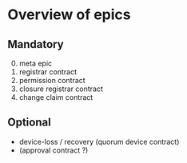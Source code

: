 # Overview of epics

## Mandatory

0. meta epic
1. registrar contract
2. permission contract
3. closure registrar contract
4. change claim contract

## Optional

* device-loss / recovery (quorum device contract)
* (approval contract ?)


